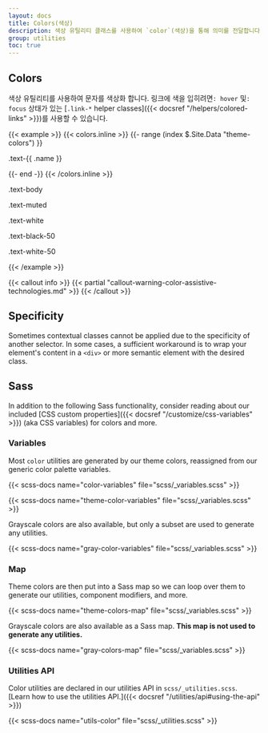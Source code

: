 ```yaml
---
layout: docs
title: Colors(색상)
description: 색상 유틸리티 클래스를 사용하여 `color`(색상)을 통해 의미를 전달합니다. 호버 상태의 링크 스타일링에 대한 지원도 포함합니다.
group: utilities
toc: true
---
```


## Colors

색상 유틸리티를 사용하여 문자를 색상화 합니다. 링크에 색을 입히려면`: hover` 및`: focus` 상태가 있는 [`.link-*` helper classes]({{< docsref "/helpers/colored-links" >}})를 사용할 수 있습니다.

{{< example >}}
{{< colors.inline >}}
{{- range (index $.Site.Data "theme-colors") }}
<p class="text-{{ .name }}{{ with .contrast_color }} bg-{{ . }}{{ end }}">.text-{{ .name }}</p>
{{- end -}}
{{< /colors.inline >}}
<p class="text-body">.text-body</p>
<p class="text-muted">.text-muted</p>
<p class="text-white bg-dark">.text-white</p>
<p class="text-black-50">.text-black-50</p>
<p class="text-white-50 bg-dark">.text-white-50</p>
{{< /example >}}

{{< callout info >}}
{{< partial "callout-warning-color-assistive-technologies.md" >}}
{{< /callout >}}

## Specificity

Sometimes contextual classes cannot be applied due to the specificity of another selector. In some cases, a sufficient workaround is to wrap your element's content in a `<div>` or more semantic element with the desired class.

## Sass

In addition to the following Sass functionality, consider reading about our included [CSS custom properties]({{< docsref "/customize/css-variables" >}}) (aka CSS variables) for colors and more.

### Variables

Most `color` utilities are generated by our theme colors, reassigned from our generic color palette variables.

{{< scss-docs name="color-variables" file="scss/_variables.scss" >}}

{{< scss-docs name="theme-color-variables" file="scss/_variables.scss" >}}

Grayscale colors are also available, but only a subset are used to generate any utilities.

{{< scss-docs name="gray-color-variables" file="scss/_variables.scss" >}}

### Map

Theme colors are then put into a Sass map so we can loop over them to generate our utilities, component modifiers, and more.

{{< scss-docs name="theme-colors-map" file="scss/_variables.scss" >}}

Grayscale colors are also available as a Sass map. **This map is not used to generate any utilities.**

{{< scss-docs name="gray-colors-map" file="scss/_variables.scss" >}}

### Utilities API

Color utilities are declared in our utilities API in `scss/_utilities.scss`. [Learn how to use the utilities API.]({{< docsref "/utilities/api#using-the-api" >}})

{{< scss-docs name="utils-color" file="scss/_utilities.scss" >}}
